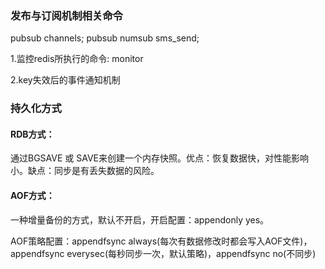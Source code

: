 ### 发布与订阅机制相关命令
pubsub channels; pubsub numsub sms_send;

1.监控redis所执行的命令: monitor

2.key失效后的事件通知机制

### 持久化方式
#### RDB方式：
通过BGSAVE 或 SAVE来创建一个内存快照。优点：恢复数据快，对性能影响小。缺点：同步是有丢失数据的风险。

#### AOF方式：
一种增量备份的方式，默认不开启，开启配置：appendonly yes。

AOF策略配置：appendfsync always(每次有数据修改时都会写入AOF文件)，appendfsync everysec(每秒同步一次，默认策略)，appendfsync no(不同步)
